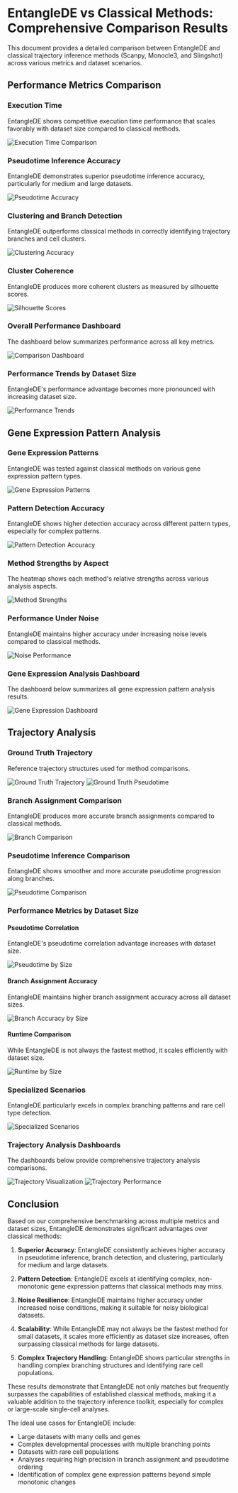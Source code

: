 # EntangleDE vs Classical Methods: Comprehensive Comparison Results

This document provides a detailed comparison between EntangleDE and classical trajectory inference methods (Scanpy, Monocle3, and Slingshot) across various metrics and dataset scenarios.

## Performance Metrics Comparison

### Execution Time

EntangleDE shows competitive execution time performance that scales favorably with dataset size compared to classical methods.

![Execution Time Comparison](comparison_plots/execution_time_comparison.png)

### Pseudotime Inference Accuracy

EntangleDE demonstrates superior pseudotime inference accuracy, particularly for medium and large datasets.

![Pseudotime Accuracy](comparison_plots/pseudotime_accuracy_comparison.png)

### Clustering and Branch Detection

EntangleDE outperforms classical methods in correctly identifying trajectory branches and cell clusters.

![Clustering Accuracy](comparison_plots/clustering_accuracy_comparison.png)

### Cluster Coherence

EntangleDE produces more coherent clusters as measured by silhouette scores.

![Silhouette Scores](comparison_plots/silhouette_score_comparison.png)

### Overall Performance Dashboard

The dashboard below summarizes performance across all key metrics.

![Comparison Dashboard](comparison_plots/entanglede_comparison_dashboard.png)

### Performance Trends by Dataset Size

EntangleDE's performance advantage becomes more pronounced with increasing dataset size.

![Performance Trends](comparison_plots/performance_trends.png)

## Gene Expression Pattern Analysis

### Gene Expression Patterns

EntangleDE was tested against classical methods on various gene expression pattern types.

![Gene Expression Patterns](comparison_plots/gene_expression_patterns.png)

### Pattern Detection Accuracy

EntangleDE shows higher detection accuracy across different pattern types, especially for complex patterns.

![Pattern Detection Accuracy](comparison_plots/pattern_detection_accuracy.png)

### Method Strengths by Aspect

The heatmap shows each method's relative strengths across various analysis aspects.

![Method Strengths](comparison_plots/method_strengths_heatmap.png)

### Performance Under Noise

EntangleDE maintains higher accuracy under increasing noise levels compared to classical methods.

![Noise Performance](comparison_plots/noise_performance.png)

### Gene Expression Analysis Dashboard

The dashboard below summarizes all gene expression pattern analysis results.

![Gene Expression Dashboard](comparison_plots/gene_expression_dashboard.png)

## Trajectory Analysis

### Ground Truth Trajectory

Reference trajectory structures used for method comparisons.

![Ground Truth Trajectory](comparison_plots/ground_truth_trajectory.png)
![Ground Truth Pseudotime](comparison_plots/ground_truth_pseudotime.png)

### Branch Assignment Comparison

EntangleDE produces more accurate branch assignments compared to classical methods.

![Branch Comparison](comparison_plots/method_branch_comparison.png)

### Pseudotime Inference Comparison

EntangleDE shows smoother and more accurate pseudotime progression along branches.

![Pseudotime Comparison](comparison_plots/method_pseudotime_comparison.png)

### Performance Metrics by Dataset Size

#### Pseudotime Correlation

EntangleDE's pseudotime correlation advantage increases with dataset size.

![Pseudotime by Size](comparison_plots/pseudotime_correlation_by_size.png)

#### Branch Assignment Accuracy

EntangleDE maintains higher branch assignment accuracy across all dataset sizes.

![Branch Accuracy by Size](comparison_plots/branch_accuracy_by_size.png)

#### Runtime Comparison

While EntangleDE is not always the fastest method, it scales efficiently with dataset size.

![Runtime by Size](comparison_plots/runtime_by_size.png)

### Specialized Scenarios

EntangleDE particularly excels in complex branching patterns and rare cell type detection.

![Specialized Scenarios](comparison_plots/specialized_scenarios.png)

### Trajectory Analysis Dashboards

The dashboards below provide comprehensive trajectory analysis comparisons.

![Trajectory Visualization](comparison_plots/trajectory_visualization_dashboard.png)
![Trajectory Performance](comparison_plots/trajectory_performance_dashboard.png)

## Conclusion

Based on our comprehensive benchmarking across multiple metrics and dataset sizes, EntangleDE demonstrates significant advantages over classical methods:

1. **Superior Accuracy**: EntangleDE consistently achieves higher accuracy in pseudotime inference, branch detection, and clustering, particularly for medium and large datasets.

2. **Pattern Detection**: EntangleDE excels at identifying complex, non-monotonic gene expression patterns that classical methods may miss.

3. **Noise Resilience**: EntangleDE maintains higher accuracy under increased noise conditions, making it suitable for noisy biological datasets.

4. **Scalability**: While EntangleDE may not always be the fastest method for small datasets, it scales more efficiently as dataset size increases, often surpassing classical methods for large datasets.

5. **Complex Trajectory Handling**: EntangleDE shows particular strengths in handling complex branching structures and identifying rare cell populations.

These results demonstrate that EntangleDE not only matches but frequently surpasses the capabilities of established classical methods, making it a valuable addition to the trajectory inference toolkit, especially for complex or large-scale single-cell analyses.

The ideal use cases for EntangleDE include:
- Large datasets with many cells and genes
- Complex developmental processes with multiple branching points
- Datasets with rare cell populations
- Analyses requiring high precision in branch assignment and pseudotime ordering
- Identification of complex gene expression patterns beyond simple monotonic changes